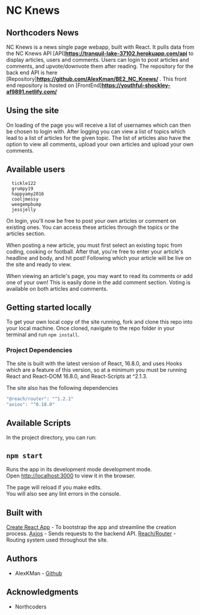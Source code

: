 # NC Knews

## Northcoders News

NC Knews is a news single page webapp, built with React. It pulls data from the NC Knews API [API]**https://tranquil-lake-37102.herokuapp.com/api** to display articles, users and comments. Users can login to post articles and comments, and upvote/downvote them after reading. The repository for the back end API is here [Repository]**https://github.com/AlexKman/BE2_NC_Knews/** . This front end repository is hosted on [FrontEnd]**https://youthful-shockley-af9891.netlify.com/**

## Using the site

On loading of the page you will receive a list of usernames which can then be chosen to login with. After logging you can view a list of topics which lead to a list of articles for the given topic. The list of articles also have the option to view all comments, upload your own articles and upload your own comments.

## Available users

```
  tickle122
  grumpy19
  happyamy2016
  cooljmessy
  weegempbump
  jessjelly
```

On login, you'll now be free to post your own articles or comment on existing ones. You can access these articles through the topics or the articles section.

When posting a new article, you must first select an existing topic from coding, cooking or football. After that, you're free to enter your article's headline and body, and hit post! Following which your article will be live on the site and ready to view.

When viewing an article's page, you may want to read its comments or add one of your own! This is easily done in the add comment section. Voting is available on both articles and comments.

## Getting started locally

To get your own local copy of the site running, fork and clone this repo into your local machine.
Once cloned, navigate to the repo folder in your terminal and run
`npm install`.

### Project Dependencies

The site is built with the latest version of React, 16.8.0, and uses Hooks which are a feature of this version, so at a minimum you must be running React and React-DOM 16.8.0, and React-Scripts at ^2.1.3.

The site also has the following dependencies

```js
"@reach/router": "^1.2.1"
"axios": "^0.18.0"
```

## Available Scripts

In the project directory, you can run:

## `npm start`

Runs the app in its development mode development mode.<br>
Open [http://localhost:3000](http://localhost:3000) to view it in the browser.

The page will reload if you make edits.<br>
You will also see any lint errors in the console.

## Built with

[Create React App](https://github.com/facebook/create-react-app) - To bootstrap the app and streamline the creation process.
[Axios](https://www.npmjs.com/package/axios) - Sends requests to the backend API.
[Reach/Router](https://github.com/reach/router) - Routing system used throughout the site.

## Authors

- AlexKMan - [Github](https://github.com/AlexKMan)

## Acknowledgments

- Northcoders
